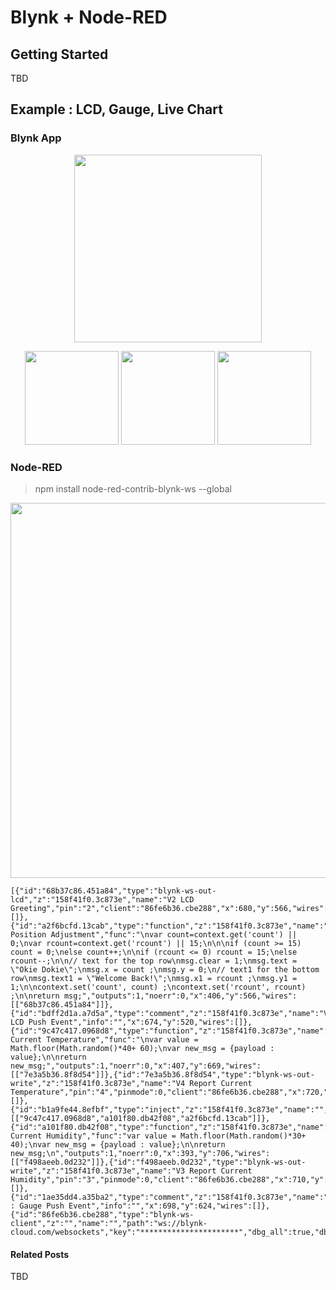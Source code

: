 # Blynk + Node-RED

## Getting Started

TBD

## Example : LCD, Gauge, Live Chart

### Blynk App

<p align="center">
<img src="https://github.com/phyunsj/blynk-node-red/blob/master/blynk-example1.gif" width="300px"/>
</p>

<p align="center">
  <img src="https://github.com/phyunsj/blynk-node-red/blob/master/lcd_vpin_2.png" width="150px"/>
  <img src="https://github.com/phyunsj/blynk-node-red/blob/master/gauge_vpin_4.png" width="150px"/>
  <img src="https://github.com/phyunsj/blynk-node-red/blob/master/chart_vpin_3_4.png" width="150px"/>
</p>

###  Node-RED

> npm install node-red-contrib-blynk-ws --global

<p align="center">
<img src="https://github.com/phyunsj/blynk-node-red/blob/master/node-red-flow-blynk-example1.png" width="600px"/>
</p>

```
[{"id":"68b37c86.451a84","type":"blynk-ws-out-lcd","z":"158f41f0.3c873e","name":"V2 LCD Greeting","pin":"2","client":"86fe6b36.cbe288","x":680,"y":566,"wires":[]},{"id":"a2f6bcfd.13cab","type":"function","z":"158f41f0.3c873e","name":"Message Position Adjustment","func":"\nvar count=context.get('count') || 0;\nvar rcount=context.get('rcount') || 15;\n\n\nif (count >= 15) count = 0;\nelse count++;\n\nif (rcount <= 0) rcount = 15;\nelse rcount--;\n\n// text for the top row\nmsg.clear = 1;\nmsg.text = \"Okie Dokie\";\nmsg.x = count ;\nmsg.y = 0;\n// text1 for the bottom row\nmsg.text1 = \"Welcome Back!\";\nmsg.x1 = rcount ;\nmsg.y1 = 1;\n\ncontext.set('count', count) ;\ncontext.set('rcount', rcount) ;\n\nreturn msg;","outputs":1,"noerr":0,"x":406,"y":566,"wires":[["68b37c86.451a84"]]},{"id":"bdff2d1a.a7d5a","type":"comment","z":"158f41f0.3c873e","name":"V2: LCD Push Event","info":"","x":674,"y":520,"wires":[]},{"id":"9c47c417.0968d8","type":"function","z":"158f41f0.3c873e","name":"Measure Current Temperature","func":"\nvar value = Math.floor(Math.random()*40+ 60);\nvar new_msg = {payload : value};\n\nreturn new_msg;","outputs":1,"noerr":0,"x":407,"y":669,"wires":[["7e3a5b36.8f8d54"]]},{"id":"7e3a5b36.8f8d54","type":"blynk-ws-out-write","z":"158f41f0.3c873e","name":"V4 Report Current Temperature","pin":"4","pinmode":0,"client":"86fe6b36.cbe288","x":720,"y":671,"wires":[]},{"id":"b1a9fe44.8efbf","type":"inject","z":"158f41f0.3c873e","name":"","topic":"","payload":"","payloadType":"date","repeat":"","crontab":"","once":false,"onceDelay":0.1,"x":139,"y":640,"wires":[["9c47c417.0968d8","a101f80.db42f08","a2f6bcfd.13cab"]]},{"id":"a101f80.db42f08","type":"function","z":"158f41f0.3c873e","name":"Measure Current Humidity","func":"var value = Math.floor(Math.random()*30+ 40);\nvar new_msg = {payload : value};\n\nreturn new_msg;\n","outputs":1,"noerr":0,"x":393,"y":706,"wires":[["f498aeeb.0d232"]]},{"id":"f498aeeb.0d232","type":"blynk-ws-out-write","z":"158f41f0.3c873e","name":"V3 Report Current Humidity","pin":"3","pinmode":0,"client":"86fe6b36.cbe288","x":710,"y":710,"wires":[]},{"id":"1ae35dd4.a35ba2","type":"comment","z":"158f41f0.3c873e","name":"V3,V4 : Gauge Push Event","info":"","x":698,"y":624,"wires":[]},{"id":"86fe6b36.cbe288","type":"blynk-ws-client","z":"","name":"","path":"ws://blynk-cloud.com/websockets","key":"**********************","dbg_all":true,"dbg_read":true,"dbg_write":true,"dbg_notify":false,"dbg_mail":false,"dbg_prop":false,"dbg_sync":true,"dbg_bridge":false,"dbg_low":false,"dbg_pins":"","multi_cmd":true,"proxy_type":"no","proxy_url":""}]
```

#### Related Posts

TBD
